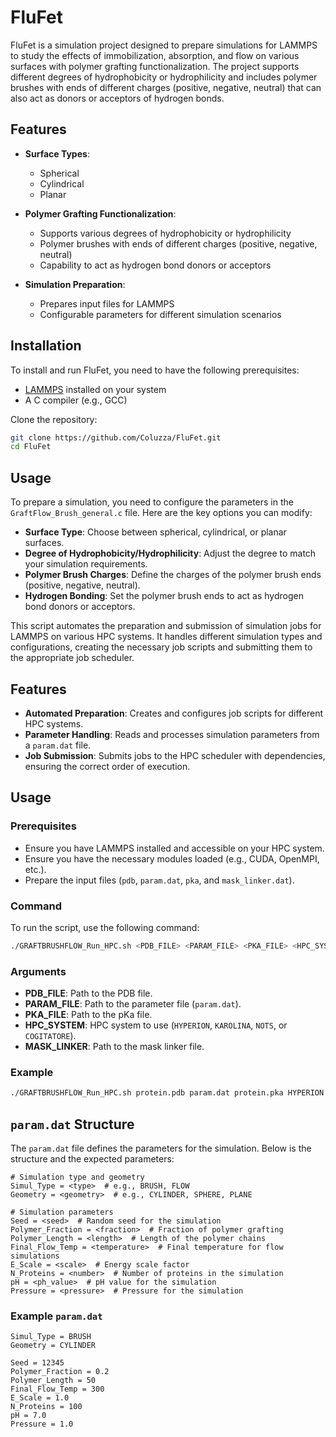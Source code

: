 # FluFet

FluFet is a simulation project designed to prepare simulations for LAMMPS to study the effects of immobilization, absorption, and flow on various surfaces with polymer grafting functionalization. The project supports different degrees of hydrophobicity or hydrophilicity and includes polymer brushes with ends of different charges (positive, negative, neutral) that can also act as donors or acceptors of hydrogen bonds.

## Features

- **Surface Types**:
  - Spherical
  - Cylindrical
  - Planar

- **Polymer Grafting Functionalization**:
  - Supports various degrees of hydrophobicity or hydrophilicity
  - Polymer brushes with ends of different charges (positive, negative, neutral)
  - Capability to act as hydrogen bond donors or acceptors

- **Simulation Preparation**:
  - Prepares input files for LAMMPS
  - Configurable parameters for different simulation scenarios
 
## Installation

To install and run FluFet, you need to have the following prerequisites:

- [LAMMPS](https://lammps.sandia.gov/) installed on your system
- A C compiler (e.g., GCC)

Clone the repository:

```bash
git clone https://github.com/Coluzza/FluFet.git
cd FluFet
```

## Usage

To prepare a simulation, you need to configure the parameters in the `GraftFlow_Brush_general.c` file. Here are the key options you can modify:

- **Surface Type**: Choose between spherical, cylindrical, or planar surfaces.
- **Degree of Hydrophobicity/Hydrophilicity**: Adjust the degree to match your simulation requirements.
- **Polymer Brush Charges**: Define the charges of the polymer brush ends (positive, negative, neutral).
- **Hydrogen Bonding**: Set the polymer brush ends to act as hydrogen bond donors or acceptors.

This script automates the preparation and submission of simulation jobs for LAMMPS on various HPC systems. It handles different simulation types and configurations, creating the necessary job scripts and submitting them to the appropriate job scheduler.

## Features

- **Automated Preparation**: Creates and configures job scripts for different HPC systems.
- **Parameter Handling**: Reads and processes simulation parameters from a `param.dat` file.
- **Job Submission**: Submits jobs to the HPC scheduler with dependencies, ensuring the correct order of execution.

## Usage

### Prerequisites

- Ensure you have LAMMPS installed and accessible on your HPC system.
- Ensure you have the necessary modules loaded (e.g., CUDA, OpenMPI, etc.).
- Prepare the input files (`pdb`, `param.dat`, `pka`, and `mask_linker.dat`).

### Command

To run the script, use the following command:

```bash
./GRAFTBRUSHFLOW_Run_HPC.sh <PDB_FILE> <PARAM_FILE> <PKA_FILE> <HPC_SYSTEM> <MASK_LINKER>
```

### Arguments

- **PDB_FILE**: Path to the PDB file.
- **PARAM_FILE**: Path to the parameter file (`param.dat`).
- **PKA_FILE**: Path to the pKa file.
- **HPC_SYSTEM**: HPC system to use (`HYPERION`, `KAROLINA`, `NOTS`, or `COGITATORE`).
- **MASK_LINKER**: Path to the mask linker file.

### Example

```bash
./GRAFTBRUSHFLOW_Run_HPC.sh protein.pdb param.dat protein.pka HYPERION mask_linker.dat
```

## `param.dat` Structure

The `param.dat` file defines the parameters for the simulation. Below is the structure and the expected parameters:

```plaintext
# Simulation type and geometry
Simul_Type = <type>  # e.g., BRUSH, FLOW
Geometry = <geometry>  # e.g., CYLINDER, SPHERE, PLANE

# Simulation parameters
Seed = <seed>  # Random seed for the simulation
Polymer_Fraction = <fraction>  # Fraction of polymer grafting
Polymer_Length = <length>  # Length of the polymer chains
Final_Flow_Temp = <temperature>  # Final temperature for flow simulations
E_Scale = <scale>  # Energy scale factor
N_Proteins = <number>  # Number of proteins in the simulation
pH = <ph_value>  # pH value for the simulation
Pressure = <pressure>  # Pressure for the simulation
```

### Example `param.dat`

```plaintext
Simul_Type = BRUSH
Geometry = CYLINDER

Seed = 12345
Polymer_Fraction = 0.2
Polymer_Length = 50
Final_Flow_Temp = 300
E_Scale = 1.0
N_Proteins = 100
pH = 7.0
Pressure = 1.0
```
